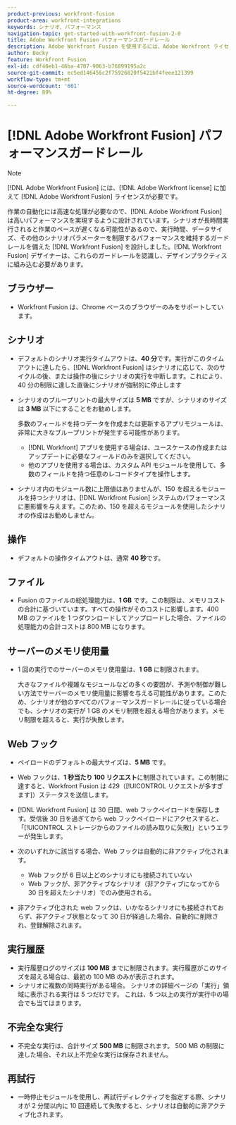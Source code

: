 ```yaml
---
product-previous: workfront-fusion
product-area: workfront-integrations
keywords: シナリオ、パフォーマンス
navigation-topic: get-started-with-workfront-fusion-2-0
title: Adobe Workfront Fusion パフォーマンスガードレール
description: Adobe Workfront Fusion を使用するには、Adobe Workfront ライセンスに加えて、Adobe Workfront Fusion ライセンスが必要です。
author: Becky
feature: Workfront Fusion
exl-id: cdf46eb1-46ba-4707-9063-b76899195a2c
source-git-commit: ec5ed146456c2f75926820f5421bf4feee121399
workflow-type: tm+mt
source-wordcount: '601'
ht-degree: 89%

---
```


# [!DNL Adobe Workfront Fusion] パフォーマンスガードレール

>[!NOTE]
>
>[!DNL Adobe Workfront Fusion] には、[!DNL Adobe Workfront license] に加えて [!DNL Adobe Workfront Fusion] ライセンスが必要です。

作業の自動化には高速な処理が必要なので、[!DNL Adobe Workfront Fusion] は高いパフォーマンスを実現するように設計されています。シナリオが長時間実行されると作業のペースが遅くなる可能性があるので、実行時間、データサイズ、その他のシナリオパラメーターを制限するパフォーマンスを維持するガードレールを備えた [!DNL Workfront Fusion] を設計しました。[!DNL Workfront Fusion] デザイナーは、これらのガードレールを認識し、デザインプラクティスに組み込む必要があります。

## ブラウザー

* Workfront Fusion は、Chrome ベースのブラウザーのみをサポートしています。

## シナリオ

* デフォルトのシナリオ実行タイムアウトは、**40 分**&#x200B;です。実行がこのタイムアウトに達したら、[!DNL Workfront Fusion] はシナリオに応じて、次のサイクルの後、または操作の後にシナリオの実行を中断します。これにより、40 分の制限に達した直後にシナリオが強制的に停止します
* シナリオのブループリントの最大サイズは **5 MB** ですが、シナリオのサイズは **3 MB** 以下にすることをお勧めします。

  多数のフィールドを持つデータを作成または更新するアプリモジュールは、非常に大きなブループリントが発生する可能性があります。

   * [!DNL Workfront] アプリを使用する場合は、ユースケースの作成またはアップデートに必要なフィールドのみを選択してください。
   * 他のアプリを使用する場合は、カスタム API モジュールを使用して、多数のフィールドを持つ任意のレコードタイプを操作します。

* シナリオ内のモジュール数に上限値はありませんが、150 を超えるモジュールを持つシナリオは、[!DNL Workfront Fusion] システムのパフォーマンスに悪影響を与えます。このため、150 を超えるモジュールを使用したシナリオの作成はお勧めしません。

## 操作

* デフォルトの操作タイムアウトは、通常 **40 秒**&#x200B;です。

<!--
* The operation timeout for calls to Adobe Workfront is **120 seconds**.
-->

## ファイル

* Fusion のファイルの総処理能力は、**1 GB** です。この制限は、メモリコストの合計に基づいています。すべての操作がそのコストに影響します。400 MB のファイルを 1 つダウンロードしてアップロードした場合、ファイルの処理能力の合計コストは 800 MB になります。

## サーバーのメモリ使用量

* 1 回の実行でのサーバーのメモリ使用量は、**1 GB** に制限されます。

  大きなファイルや複雑なモジュールなどの多くの要因が、予測や制御が難しい方法でサーバーのメモリ使用量に影響を与える可能性があります。このため、シナリオが他のすべてのパフォーマンスガードレールに従っている場合でも、シナリオの実行が 1 GB のメモリ制限を超える場合があります。メモリ制限を超えると、実行が失敗します。

## Web フック

* ペイロードのデフォルトの最大サイズは、**5 MB** です。
* Web フックは、**1 秒当たり 100 リクエスト**&#x200B;に制限されています。この制限に達すると、Workfront Fusion は 429（[!UICONTROL リクエストが多すぎます]）ステータスを送信します。
* [!DNL Workfront Fusion] は 30 日間、web フックペイロードを保存します。受信後 30 日を過ぎてから web フックペイロードにアクセスすると、「[!UICONTROL ストレージからのファイルの読み取りに失敗]」というエラーが発生します。
* 次のいずれかに該当する場合、Web フックは自動的に非アクティブ化されます。

   * Web フックが 6 日以上どのシナリオにも接続されていない
   * Web フックが、非アクティブなシナリオ（非アクティブになってから 30 日を超えたシナリオ）でのみ使用される。

* 非アクティブ化された web フックは、いかなるシナリオにも接続されておらず、非アクティブ状態となって 30 日が経過した場合、自動的に削除され、登録解除されます。

## 実行履歴

* 実行履歴ログのサイズは **100 MB** までに制限されます。実行履歴がこのサイズを超える場合は、最初の 100 MB のみが表示されます。
* シナリオに複数の同時実行がある場合。 シナリオの詳細ページの「実行」領域に表示される実行は 5 つだけです。 これは、5 つ以上の実行が実行中の場合でも当てはまります。

## 不完全な実行

* 不完全な実行は、合計サイズ **500 MB** に制限されます。 500 MB の制限に達した場合、それ以上不完全な実行は保存されません。

## 再試行

* 一時停止モジュールを使用し、再試行ディレクティブを指定する際、シナリオが 2 分間以内に 10 回連続して失敗すると、シナリオは自動的に非アクティブ化されます。

